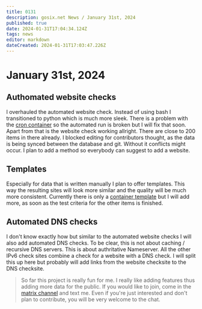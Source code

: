 ```yaml
---
title: 0131
description: gosix.net News / January 31st, 2024 
published: true
date: 2024-01-31T17:04:34.124Z
tags: news
editor: markdown
dateCreated: 2024-01-31T17:03:47.226Z
---
```


# January 31st, 2024
## Authomated website checks
I overhauled the automated website check. Instead of using bash I transitioned to python which is much more sleek. There is a problem with the [cron container](https://hub.docker.com/repository/docker/junicast/mycronpod) so the automated run is broken but I will fix that soon. Apart from that is the website check working allright. There are close to 200 items in there already. I blocked editing for contributors thought, as the data is being synced between the database and git. Without it conflicts might occur. I plan to add a method so everybody can suggest to add a website.

## Templates
Especially for data that is written manually I plan to offer templates. This way the resulting sites will look more similar and the quality will be much more consistent. Currently there is only a [container template](/templates/container) but I will add more, as soon as the test criteria for the other items is finished.

## Automated DNS checks
I don't know exactly how but similar to the automated website checks I will also add automated DNS checks. To be clear, this is not about caching / recursive DNS servers. This is about authritative Nameserver. All the other IPv6 check sites combine a check for a website with a DNS check. I will split this up here but probably will add links from the website checksite to the DNS checksite.

> So far this project is really fun for me. I really like adding features thus adding more data for the public. If you would like to join, come in the [matrix channel](/howto/chat) and text me. Even if you're just interested and don't plan to contribute, you will be very welcome to the chat.